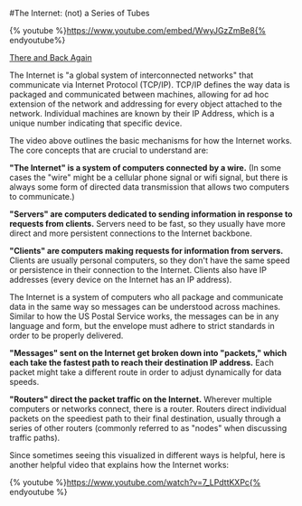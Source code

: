 #The Internet: (not) a Series of Tubes

{% youtube %}https://www.youtube.com/embed/WwyJGzZmBe8{% endyoutube%}

[There and Back Again](https://www.youtube.com/embed/ewrBalT_eBM)

The Internet is "a global system of interconnected networks" that communicate via Internet Protocol (TCP/IP). TCP/IP defines the way data is packaged and communicated between machines, allowing for ad hoc extension of the network and addressing for every object attached to the network. Individual machines are known by their IP Address, which is a unique number indicating that specific device.

The video above outlines the basic mechanisms for how the Internet works. The core concepts that are crucial to understand are:

**"The Internet" is a system of computers connected by a wire.** (In some cases the "wire" might be a cellular phone signal or wifi signal, but there is always some form of directed data transmission that allows two computers to communicate.)

**"Servers" are computers dedicated to sending information in response to requests from clients.** Servers need to be fast, so they usually have more direct and more persistent connections to the Internet backbone.

**"Clients" are computers making requests for information from servers.** Clients are usually personal computers, so they don't have the same speed or persistence in their connection to the Internet. Clients also have IP addresses (every device on the Internet has an IP address).

The Internet is a system of computers who all package and communicate data in the same way so messages can be understood across machines. Similar to how the US Postal Service works, the messages can be in any language and form, but the envelope must adhere to strict standards in order to be properly delivered. 

**"Messages" sent on the Internet get broken down into "packets," which each take the fastest path to reach their destination IP address.** Each packet might take a different route in order to adjust dynamically for data speeds.

**"Routers" direct the packet traffic on the Internet.** Wherever multiple computers or networks connect, there is a router. Routers direct individual packets on the speediest path to their final destination, usually through a series of other routers (commonly referred to as "nodes" when discussing traffic paths).

Since sometimes seeing this visualized in different ways is helpful, here is another helpful video that explains how the Internet works:

{% youtube %}https://www.youtube.com/watch?v=7_LPdttKXPc{% endyoutube %}

